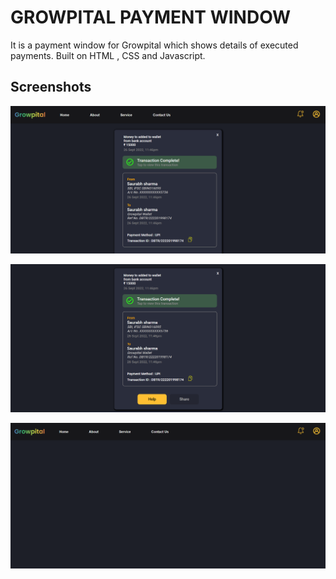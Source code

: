 # GROWPITAL PAYMENT WINDOW

It is a payment window for Growpital which shows details of executed payments. Built on HTML , CSS and Javascript.


## Screenshots

![App Screenshot](Images/Screenshot%202022-09-26%20235450.png)

![App Screenshot](Images/Screenshot%202022-09-26%20235529.png)

![App Screenshot](Images/Screenshot%202022-09-26%20235701.png)
